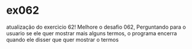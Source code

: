 # ex062
atualização do exercìcio 62! Melhore o desafio 062, Perguntando para o usuario se ele quer mostrar mais alguns termos, o programa encerra quando ele disser que quer mostrar o termos
